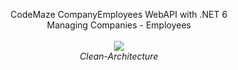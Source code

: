 <p align="center">
  CodeMaze CompanyEmployees WebAPI with .NET 6  <br />
  Managing Companies - Employees   <br />
  <br />
  <img src="https://github.com/arh98/CompanyHR/assets/64440668/861f30c8-aedc-4a11-ad29-00ff7deef6bd" />
  <br />
  <em>Clean-Architecture</em>
</p>
